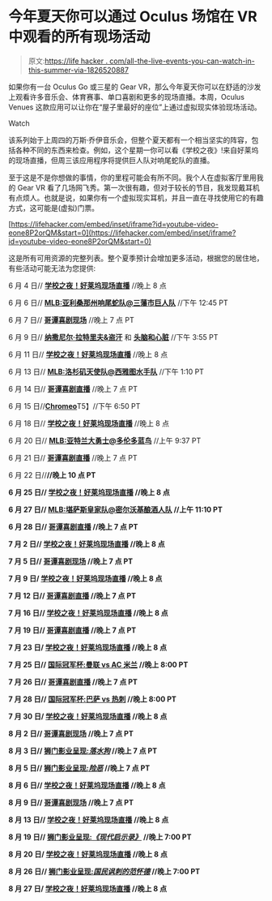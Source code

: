 # 今年夏天你可以通过 Oculus 场馆在 VR 中观看的所有现场活动

> 原文:[https://life hacker . com/all-the-live-events-you-can-watch-in-this-summer-via-1826520887](https://lifehacker.com/all-the-live-events-you-can-watch-in-vr-this-summer-via-1826520887)

如果你有一台 Oculus Go 或三星的 Gear VR，那么今年夏天你可以在舒适的沙发上观看许多音乐会、体育赛事、单口喜剧和更多的现场直播。本周，Oculus Venues 这款应用可以让你在“屋子里最好的座位”上通过虚拟现实体验现场活动。

Watch

该系列始于上周四的万斯·乔伊音乐会，但整个夏天都有一个相当坚实的阵容，包括各种不同的东西来检查。例如，这个星期一你可以看《学校之夜》!来自好莱坞的现场直播，但周三该应用程序将提供巨人队对响尾蛇队的直播。

至于这是不是你想做的事情，你的里程可能会有所不同。我个人在虚拟客厅里用我的 Gear VR 看了几场网飞秀。第一次很有趣，但对于较长的节目，我发现戴耳机有点烦人。也就是说，如果你有一个虚拟现实耳机，并且一直在寻找使用它的有趣方式，这可能是(虚拟)门票。

 [https://lifehacker.com/embed/inset/iframe?id=youtube-video-eone8P2orQM&start=0](https://lifehacker.com/embed/inset/iframe?id=youtube-video-eone8P2orQM&start=0) 

这是所有可用资源的完整列表。整个夏季预计会增加更多活动，根据您的居住地，有些活动可能无法为您提供:

6 月 4 日// [**学校之夜！好莱坞现场直播**](http://www.itsaschoolnight.com/) //晚上 8 点

6 月 6 日// [**MLB:亚利桑那州响尾蛇队@三藩市巨人队**](https://www.mlb.com/) //下午 12:45 PT

6 月 7 日// [**哥谭喜剧现场**](http://gothamcomedyclub.com/) //晚上 7 点 PT

6 月 9 日// [**纳撒尼尔·拉特里夫&盗汗**](http://www.nathanielrateliff.com/) 和 [**头脑和心脏**](http://www.theheadandtheheart.com/) //下午 3:55 PT

6 月 11 日// [**学校之夜！好莱坞现场直播**](http://www.itsaschoolnight.com/) //晚上 8 点

6 月 13 日// [**MLB:洛杉矶天使队@西雅图水手队**](https://www.mlb.com/) //下午 1:10 PT

6 月 14 日// [**哥谭喜剧直播**](http://gothamcomedyclub.com/) //晚上 7 点 PT

6 月 15 日//[**Chromeo**](http://chromeo.net/headoverheels/?ref=)T5】//下午 6:50 PT

6 月 18 日// [**学校之夜！好莱坞现场直播**](http://www.itsaschoolnight.com/) //晚上 8 点

6 月 20 日// [**MLB:亚特兰大勇士@多伦多蓝鸟**](https://www.mlb.com/) //上午 9:37 PT

6 月 21 日// [**哥谭喜剧直播**](http://gothamcomedyclub.com/) //晚上 7 点 PT

6 月 22 日//[](https://www.everclearmusic.com/)**//晚上 10 点 PT**

**6 月 25 日// [**学校之夜！好莱坞现场直播**](http://www.itsaschoolnight.com/) //晚上 8 点**

**6 月 27 日// [**MLB:堪萨斯皇家队@密尔沃基酿酒人队**](https://www.mlb.com/) //上午 11:10 PT**

**6 月 28 日// [**哥谭喜剧直播**](http://gothamcomedyclub.com/) //晚上 7 点 PT**

**7 月 2 日// [**学校之夜！好莱坞现场直播**](http://www.itsaschoolnight.com/) //晚上 8 点**

**7 月 5 日// [**哥谭喜剧现场**](http://gothamcomedyclub.com/) //晚上 7 点 PT**

**7 月 9 日/ [**学校之夜！好莱坞现场直播**](http://www.itsaschoolnight.com/) //晚上 8 点**

**7 月 12 日// [**哥谭喜剧直播**](http://gothamcomedyclub.com/) //晚上 7 点 PT**

**7 月 16 日// [**学校之夜！好莱坞现场直播**](http://www.itsaschoolnight.com/) //晚上 8 点**

**7 月 19 日// [**哥谭喜剧直播**](http://gothamcomedyclub.com/) //晚上 7 点 PT**

**7 月 23 日/ [**学校之夜！好莱坞现场直播**](http://www.itsaschoolnight.com/) //晚上 8 点**

**7 月 25 日// [**国际冠军杯:曼联 vs AC 米兰**](https://www.internationalchampionscup.com/) //晚上 8:00 PT**

**7 月 26 日// [**哥谭喜剧直播**](http://gothamcomedyclub.com/) //晚上 7 点 PT**

**7 月 28 日// [**国际冠军杯:巴萨 vs 热刺**](https://www.internationalchampionscup.com/) //晚上 8:00 PT**

**7 月 30 日/ [**学校之夜！好莱坞现场直播**](http://www.itsaschoolnight.com/) //晚上 8 点**

**8 月 2 日// [**哥谭喜剧现场**](http://gothamcomedyclub.com/) //晚上 7 点 PT**

**8 月 3 日// [**狮门影业呈现:*落水狗***](https://www.lionsgate.com/) //晚上 7 点 PT**

**8 月 5 日// [**狮门影业呈现:*险恶***](https://www.lionsgate.com/) //晚上 7 点 PT**

**8 月 6 日// [**学校之夜！好莱坞现场直播**](http://www.itsaschoolnight.com/) //晚上 8 点**

**8 月 9 日// [**哥谭喜剧现场**](http://gothamcomedyclub.com/) //晚上 7 点 PT**

**8 月 13 日// [**学校之夜！好莱坞现场直播**](http://www.itsaschoolnight.com/) //晚上 8 点**

**8 月 19 日// [**狮门影业呈现:*《现代启示录》***](https://www.lionsgate.com/) //晚上 7:00 PT**

**8 月 20 日/ [**学校之夜！好莱坞现场直播**](http://www.itsaschoolnight.com/) //晚上 8 点**

**8 月 26 日// [**狮门影业呈现:*国民讽刺的范怀德***](https://www.lionsgate.com/) //晚上 7:00 PT**

**8 月 27 日/ [**学校之夜！好莱坞现场直播**](http://www.itsaschoolnight.com/) //晚上 8 点**